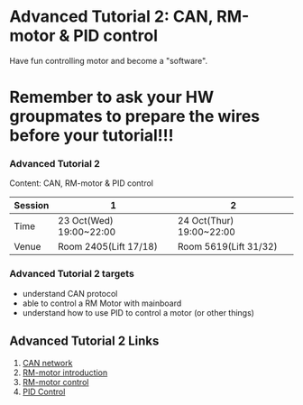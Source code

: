 # Advanced Tutorial 2: CAN, RM-motor & PID control

Have fun controlling motor and become a "software".

# Remember to ask your HW groupmates to prepare the wires before your tutorial!!!

### Advanced Tutorial 2

Content: CAN, RM-motor & PID control

|Session|1|2|
|---|---|---|
|Time|23 Oct(Wed) 19:00~22:00|24 Oct(Thur) 19:00~22:00|
|Venue|Room 2405(Lift 17/18)|Room 5619(Lift 31/32)|

### Advanced Tutorial 2 targets

* understand CAN protocol
* able to control a RM Motor with mainboard
* understand how to use PID to control a motor (or other things)

## Advanced Tutorial 2 Links

1. [CAN network](CAN-bus.md)
2. [RM-motor introduction](RM-motor.md)
3. [RM-motor control](RM-motor-control.md)
5. [PID Control](PID.md)

